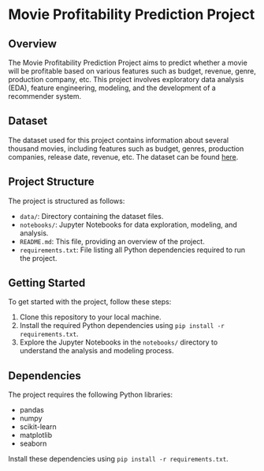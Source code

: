 # Movie Profitability Prediction Project

## Overview
The Movie Profitability Prediction Project aims to predict whether a movie will be profitable based on various features such as budget, revenue, genre, production company, etc. This project involves exploratory data analysis (EDA), feature engineering, modeling, and the development of a recommender system.

## Dataset
The dataset used for this project contains information about several thousand movies, including features such as budget, genres, production companies, release date, revenue, etc. The dataset can be found [here](https://www.kaggle.com/datasets/tmdb/tmdb-movie-metadata/data).

## Project Structure
The project is structured as follows:
- `data/`: Directory containing the dataset files.
- `notebooks/`: Jupyter Notebooks for data exploration, modeling, and analysis.
- `README.md`: This file, providing an overview of the project.
- `requirements.txt`: File listing all Python dependencies required to run the project.

## Getting Started
To get started with the project, follow these steps:
1. Clone this repository to your local machine.
2. Install the required Python dependencies using `pip install -r requirements.txt`.
3. Explore the Jupyter Notebooks in the `notebooks/` directory to understand the analysis and modeling process.

## Dependencies
The project requires the following Python libraries:
- pandas
- numpy
- scikit-learn
- matplotlib
- seaborn

Install these dependencies using `pip install -r requirements.txt`.